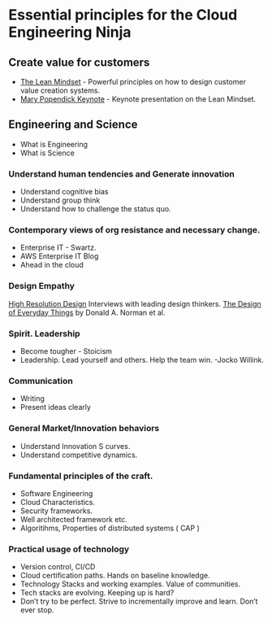 # Essential principles for the Cloud Engineering Ninja



## Create value for customers

* [The Lean Mindset](http://www.poppendieck.com/) - Powerful principles on how to design customer value creation systems.
* [Mary Popendick Keynote](https://www.youtube.com/watch?v=TwasxNk1824&t=2287s) - Keynote presentation on the Lean Mindset.

## Engineering and Science

*  What is Engineering
*  What is Science

### Understand human tendencies and Generate innovation
* Understand cognitive bias
* Understand group think
* Understand how to challenge the status quo.

### Contemporary views of org resistance and necessary change.
* Enterprise IT - Swartz.
* AWS Enterprise IT Blog
* Ahead in the cloud

### Design Empathy
[High Resolution Design](https://www.youtube.com/channel/UCzBkNPSxw15qrW_Y8p-oCUw) Interviews with leading design thinkers.
[The Design of Everyday Things](http://a.co/d/jdt1QCD) by Donald A. Norman et al. 

### Spirit. Leadership
*  Become tougher - Stoicism
* Leadership. Lead yourself and others. Help the team win. -Jocko Willink.

### Communication
* Writing
* Present ideas clearly

### General Market/Innovation behaviors
* Understand Innovation S curves.
* Understand competitive dynamics.


### Fundamental principles of the craft.
* Software Engineering
* Cloud Characteristics.
* Security frameworks.
* Well architected framework etc.
* Algoritihms, Properties of distributed systems ( CAP )

### Practical  usage of technology
* Version control, CI/CD
* Cloud certification paths. Hands on baseline knowledge.
* Technology Stacks and working examples. Value of communities.
* Tech stacks are evolving. Keeping  up is hard?
* Don’t try to be perfect. Strive to incrementally improve and learn. Don’t ever stop.
